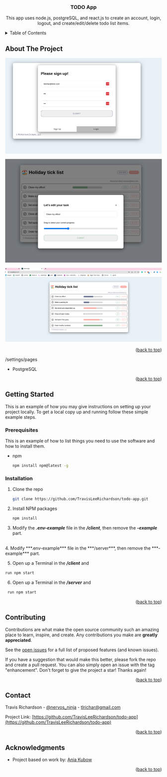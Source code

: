 
<a name="readme-top"></a>
<br />
<div align="center">
<h3 align="center">TODO App</h3>

  <p align="center">
    This app uses node.js, postgreSQL, and react.js to create an account, login, logout, and create/edit/delete todo list items.
    <br />
    <a href="https://github.com/TravisLeeRichardson/todo-app"></a>
  </p>
</div>

<!-- TABLE OF CONTENTS -->
<details>
  <summary>Table of Contents</summary>
  <ol>
    <li>
      <a href="#about-the-project">About The Project</a>
      <ul>
        <li><a href="#built-with">Built With</a></li>
      </ul>
    </li>
    <li>
      <a href="#getting-started">Getting Started</a>
      <ul>
        <li><a href="#prerequisites">Prerequisites</a></li>
        <li><a href="#installation">Installation</a></li>
      </ul>
    </li>
    <li><a href="#contributing">Contributing</a></li>
    <li><a href="#contact">Contact</a></li>
    <li><a href="#acknowledgments">Acknowledgments</a></li>
  </ol>
</details>



<!-- ABOUT THE PROJECT -->
## About The Project

![alt text](https://github.com/TravisLeeRichardson/todo-app/blob/main/Screenshot%201.png)

![alt text](https://github.com/TravisLeeRichardson/todo-app/blob/main/Screenshot%202.png)

![alt text](https://github.com/TravisLeeRichardson/todo-app/blob/main/Screenshot%203.png)


<p align="right">(<a href="#readme-top">back to top</a>)</p>

/settings/pages
* PostgreSQL


<p align="right">(<a href="#readme-top">back to top</a>)</p>

<!-- GETTING STARTED -->
## Getting Started

This is an example of how you may give instructions on setting up your project locally.
To get a local copy up and running follow these simple example steps.

### Prerequisites

This is an example of how to list things you need to use the software and how to install them.
* npm
  ```sh
  npm install npm@latest -g
  ```

### Installation

1. Clone the repo
   ```sh
   git clone https://github.com/TravisLeeRichardson/todo-app.git
   ```
2. Install NPM packages
   ```sh
   npm install
   ```
3. Modify the ***.env-example*** file in the ***/client***, then remove the ***-example*** part.
<br>
4. Modify ***.env-example*** file in the ***/server***, then remove the ***-example*** part.
<br>

5. Open up a Terminal in the ***/client*** and 
 ```sh
 run npm start
 ```
6. Open up a Terminal in the ***/server*** and 
```sh
 run npm start
 ```

<p align="right">(<a href="#readme-top">back to top</a>)</p>






<!-- CONTRIBUTING -->
## Contributing

Contributions are what make the open source community such an amazing place to learn, inspire, and create. Any contributions you make are **greatly appreciated**.

See the [open issues](https://github.com/github_username/todo-app/issues) for a full list of proposed features (and known issues).

If you have a suggestion that would make this better, please fork the repo and create a pull request. You can also simply open an issue with the tag "enhancement".
Don't forget to give the project a star! Thanks again!

<p align="right">(<a href="#readme-top">back to top</a>)</p>

<!-- CONTACT -->
## Contact

Travis Richardson - [@nervos_ninja](https://twitter.com/nervos_ninja) - tlrichar@gmail.com

Project Link: [https://github.com/TravisLeeRichardson/todo-app](https://github.com/TravisLeeRichardson/todo-app)


<p align="right">(<a href="#readme-top">back to top</a>)</p>


<!-- ACKNOWLEDGMENTS -->
## Acknowledgments

* Project based on work by: [Ania Kubow](https://github.com/kubowania)

<p align="right">(<a href="#readme-top">back to top</a>)</p>
